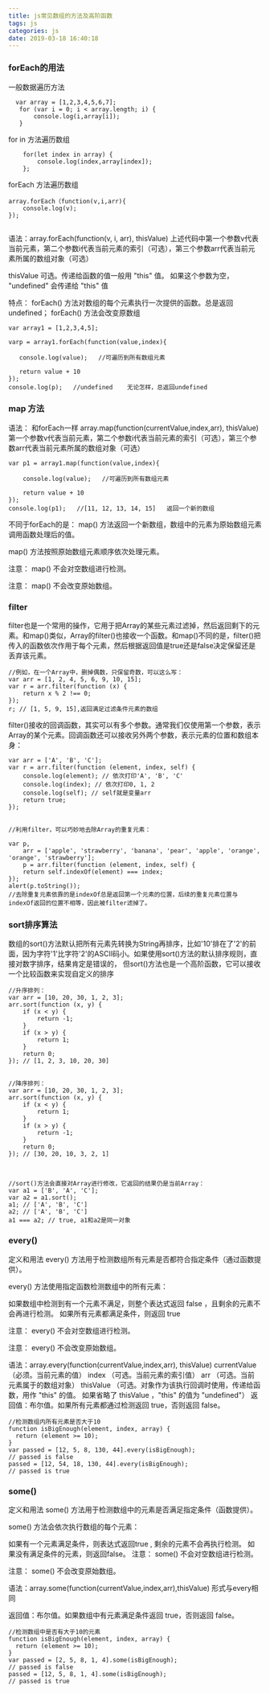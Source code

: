 ```yaml
---
title: js常见数组的方法及高阶函数
tags: js
categories: js
date: 2019-03-18 16:40:18
---
```


### forEach的用法
 一般数据遍历方法
 ```
   var array = [1,2,3,4,5,6,7];  
    for (var i = 0; i < array.length; i) {  
        console.log(i,array[i]);  
    }  
```
for in 方法遍历数组
<!--more-->
```
    for(let index in array) {  
        console.log(index,array[index]);  
    };  
```
forEach 方法遍历数组
```
array.forEach（function(v,i,arr){  
    console.log(v);  
});
 
```
语法：array.forEach(function(v, i, arr), thisValue)
上述代码中第一个参数v代表当前元素，第二个参数i代表当前元素的索引（可选），第三个参数arr代表当前元素所属的数组对象（可选）


thisValue 可选。传递给函数的值一般用 "this" 值。
如果这个参数为空， "undefined" 会传递给 "this" 值

特点：
 forEach() 方法对数组的每个元素执行一次提供的函数。总是返回undefined；
 forEach() 方法会改变原数组

 ```
 var array1 = [1,2,3,4,5];
 
 varp = array1.forEach(function(value,index){
 
    console.log(value);   //可遍历到所有数组元素
 
    return value + 10
});
console.log(p);   //undefined    无论怎样，总返回undefined
```

### map 方法
语法：
和forEach一样
array.map(function(currentValue,index,arr), thisValue)
第一个参数v代表当前元素，第二个参数i代表当前元素的索引（可选），第三个参数arr代表当前元素所属的数组对象（可选）
```
var p1 = array1.map(function(value,index){
 
    console.log(value);   //可遍历到所有数组元素
 
    return value + 10
});
console.log(p1);   //[11, 12, 13, 14, 15]   返回一个新的数组
```

不同于forEach的是：
map() 方法返回一个新数组，数组中的元素为原始数组元素调用函数处理后的值。

map() 方法按照原始数组元素顺序依次处理元素。

注意： map() 不会对空数组进行检测。

注意： map() 不会改变原始数组。


### filter
filter也是一个常用的操作，它用于把Array的某些元素过滤掉，然后返回剩下的元素。和map()类似，Array的filter()也接收一个函数。和map()不同的是，filter()把传入的函数依次作用于每个元素，然后根据返回值是true还是false决定保留还是丢弃该元素。
```
//例如，在一个Array中，删掉偶数，只保留奇数，可以这么写：
var arr = [1, 2, 4, 5, 6, 9, 10, 15];
var r = arr.filter(function (x) {
    return x % 2 !== 0;
});
r; // [1, 5, 9, 15],返回满足过滤条件元素的数组
```


filter()接收的回调函数，其实可以有多个参数。通常我们仅使用第一个参数，表示Array的某个元素。回调函数还可以接收另外两个参数，表示元素的位置和数组本身：
```
var arr = ['A', 'B', 'C'];
var r = arr.filter(function (element, index, self) {
    console.log(element); // 依次打印'A', 'B', 'C'
    console.log(index); // 依次打印0, 1, 2
    console.log(self); // self就是变量arr
    return true;
});


//利用filter，可以巧妙地去除Array的重复元素：

var p,
    arr = ['apple', 'strawberry', 'banana', 'pear', 'apple', 'orange', 'orange', 'strawberry'];
    p = arr.filter(function (element, index, self) {
    return self.indexOf(element) === index;
});
alert(p.toString());
//去除重复元素依靠的是indexOf总是返回第一个元素的位置，后续的重复元素位置与indexOf返回的位置不相等，因此被filter滤掉了。

```


### sort排序算法

数组的sort()方法默认把所有元素先转换为String再排序，比如'10'排在了'2'的前面，因为字符'1'比字符'2'的ASCII码小。如果使用sort()方法的默认排序规则，直接对数字排序，结果肯定是错误的，
但sort()方法也是一个高阶函数，它可以接收一个比较函数来实现自定义的排序
```
//升序排列：
var arr = [10, 20, 30, 1, 2, 3];
arr.sort(function (x, y) {
    if (x < y) {
        return -1;
    }
    if (x > y) {
        return 1;
    }
    return 0;
}); // [1, 2, 3, 10, 20, 30]


//降序排列：
var arr = [10, 20, 30, 1, 2, 3];
arr.sort(function (x, y) {
    if (x < y) {
        return 1;
    }
    if (x > y) {
        return -1;
    }
    return 0;
}); // [30, 20, 10, 3, 2, 1]



//sort()方法会直接对Array进行修改，它返回的结果仍是当前Array：
var a1 = ['B', 'A', 'C'];
var a2 = a1.sort();
a1; // ['A', 'B', 'C']
a2; // ['A', 'B', 'C']
a1 === a2; // true, a1和a2是同一对象 
```

### every()
定义和用法
every() 方法用于检测数组所有元素是否都符合指定条件（通过函数提供）。

every() 方法使用指定函数检测数组中的所有元素：

如果数组中检测到有一个元素不满足，则整个表达式返回 false ，且剩余的元素不会再进行检测。
如果所有元素都满足条件，则返回 true

注意： every() 不会对空数组进行检测。

注意： every() 不会改变原始数组。

语法：array.every(function(currentValue,index,arr), thisValue) 
currentValue	（必须。当前元素的值）
index	（可选。当前元素的索引值）
arr	  （可选。当前元素属于的数组对象）
thisValue （可选。对象作为该执行回调时使用，传递给函数，用作 "this" 的值。
如果省略了 thisValue ，"this" 的值为 "undefined"）
返回值：布尔值。如果所有元素都通过检测返回 true，否则返回 false。
```
//检测数组内所有元素是否大于10
function isBigEnough(element, index, array) {
  return (element >= 10);
}
var passed = [12, 5, 8, 130, 44].every(isBigEnough);
// passed is false
passed = [12, 54, 18, 130, 44].every(isBigEnough);
// passed is true
```


### some()
定义和用法
some() 方法用于检测数组中的元素是否满足指定条件（函数提供）。

some() 方法会依次执行数组的每个元素：

如果有一个元素满足条件，则表达式返回true , 剩余的元素不会再执行检测。
如果没有满足条件的元素，则返回false。
注意： some() 不会对空数组进行检测。

注意： some() 不会改变原始数组。

语法：array.some(function(currentValue,index,arr),thisValue) 形式与every相同

返回值：布尔值。如果数组中有元素满足条件返回 true，否则返回 false。
```
//检测数组中是否有大于10的元素
function isBigEnough(element, index, array) {
  return (element >= 10);
}
var passed = [2, 5, 8, 1, 4].some(isBigEnough);
// passed is false
passed = [12, 5, 8, 1, 4].some(isBigEnough);
// passed is true
```